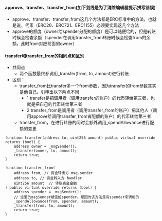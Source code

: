#### approve、transfer、transfer_from(加下划线是为了消除编辑器提示拼写错误)

- approve、transfer、transfer_from这几个方法都是ERC标准中的方法，也就是说，代币（ERC20、ERC721、ERC1155）必须要实现这几个方法
- approve的额度（owner给spender分配的额度）是可以随便给的，但是转账时候会检查余额（spender在调用transfer_from转账时候会检查from的余额，此时from对应前面的owner）

#### transfer和transfer_from的相同点和区别

- 共同点
    - 两个函数最终都调用_transfer(from, to, amount)进行转账
- 区别：
    - transfer_from比transfer多一个from参数，因为transfer的from参数其实是他自己。引申出以下两点不同
        - 1 transfer是把调用者（调用transfer的账户）的代币转给第三者，也就是把自己的代币转给第三者
        - 2 transfer_from是调用者（调用transfer_from的账户）把其他人（调用approve给调用transfer_from者配额的账户）的代币转给第三者
    - transfer_from，在进行转账的同时会额外调用_spendAllowance进行配额的变更

``` solidity
function transfer(address to, uint256 amount) public virtual override returns (bool) {
    address owner = _msgSender();
    _transfer(owner, to, amount);
    return true;
}

function transfer_from(
    address from, // 资金转出方 msg.sender
    address to, // 资金转入方 handler
    uint256 amount  // 转账资金金额
) public virtual override returns (bool) {
    address spender = _msgSender();
    // 这里的msgSender赋值给spender，是因为该方法是有spender来调用的
    _spendAllowance(from, spender, amount);
    _transfer(from, to, amount);
    return true;
}
```
